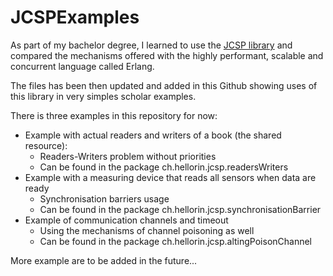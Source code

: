 # JCSPExamples

As part of my bachelor degree, I learned to use the [JCSP library](https://github.com/codehaus/jcsp) and compared the mechanisms offered with the highly performant, scalable and concurrent language called Erlang. 

The files has been then updated and added in this Github showing uses of this library in very simples scholar examples.

There is three examples in this repository for now:
* Example with actual readers and writers of a book (the shared resource):
    * Readers-Writers problem without priorities
    * Can be found in the package ch.hellorin.jcsp.readersWriters
* Example with a measuring device that reads all sensors when data are ready
    * Synchronisation barriers usage
    * Can be found in the package ch.hellorin.jcsp.synchronisationBarrier
* Example of communication channels and timeout
    * Using the mechanisms of channel poisoning as well
    * Can be found in the package ch.hellorin.jcsp.altingPoisonChannel
    
More example are to be added in the future...
